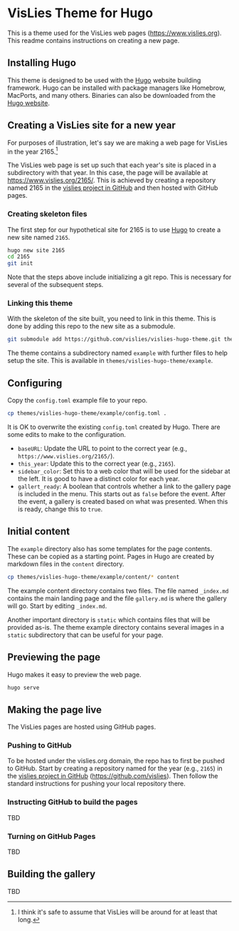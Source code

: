 # VisLies Theme for Hugo

This is a theme used for the VisLies web pages (https://www.vislies.org).
This readme contains instructions on creating a new page.

## Installing Hugo

This theme is designed to be used with the [Hugo] website building
framework. Hugo can be installed with package managers like Homebrow,
MacPorts, and many others. Binaries can also be downloaded from the [Hugo
website][Hugo].

## Creating a VisLies site for a new year

For purposes of illustration, let's say we are making a web page for
VisLies in the year 2165.[^2165]

The VisLies web page is set up such that each year's site is placed in a
subdirectory with that year. In this case, the page will be available at
https://www.vislies.org/2165/. This is achieved by creating a repository
named 2165 in the [vislies project in GitHub] and then hosted with GitHub
pages.

### Creating skeleton files

The first step for our hypothetical site for 2165 is to use [Hugo] to
create a new site named `2165`.

``` sh
hugo new site 2165
cd 2165
git init
```

Note that the steps above include initializing a git repo. This is
necessary for several of the subsequent steps.

### Linking this theme

With the skeleton of the site built, you need to link in this theme. This
is done by adding this repo to the new site as a submodule.

``` sh
git submodule add https://github.com/vislies/vislies-hugo-theme.git themes/vislies-hugo-theme
```

The theme contains a subdirectory named `example` with further files to
help setup the site. This is available in
`themes/vislies-hugo-theme/example`.

## Configuring

Copy the `config.toml` example file to your repo.

``` sh
cp themes/vislies-hugo-theme/example/config.toml .
```

It is OK to overwrite the existing `config.toml` created by Hugo. There are
some edits to make to the configuration.

  * `baseURL`: Update the URL to point to the correct year (e.g.,
    `https://www.vislies.org/2165/`).
  * `this_year`: Update this to the correct year (e.g., `2165`).
  * `sidebar_color`: Set this to a web color that will be used for the
    sidebar at the left. It is good to have a distinct color for each year.
  * `gallert_ready`: A boolean that controls whether a link to the gallery
    page is included in the menu. This starts out as `false` before the
    event. After the event, a gallery is created based on what was
    presented. When this is ready, change this to `true`.

## Initial content

The `example` directory also has some templates for the page contents.
These can be copied as a starting point. Pages in Hugo are created by
markdown files in the `content` directory.

``` sh
cp themes/vislies-hugo-theme/example/content/* content
```

The example content directory contains two files. The file named
`_index.md` contains the main landing page and the file `gallery.md` is
where the gallery will go. Start by editing `_index.md`.

Another important directory is `static` which contains files that will be
provided as-is. The theme example directory contains several images in a
`static` subdirectory that can be useful for your page.

## Previewing the page

Hugo makes it easy to preview the web page.

``` sh
hugo serve
```

## Making the page live

The VisLies pages are hosted using GitHub pages.

### Pushing to GitHub

To be hosted under the vislies.org domain, the repo has to first be pushed
to GitHub. Start by creating a repository named for the year (e.g., `2165`)
in the [vislies project in GitHub] (https://github.com/vislies). Then
follow the standard instructions for pushing your local repository there.

### Instructing GitHub to build the pages

TBD

### Turning on GitHub Pages

TBD

## Building the gallery

TBD


[Hugo]: https://gohugo.io/
[vislies project in GitHub]: https://github.com/vislies

[^2165]: I think it's safe to assume that VisLies will be around for at
    least that long.
